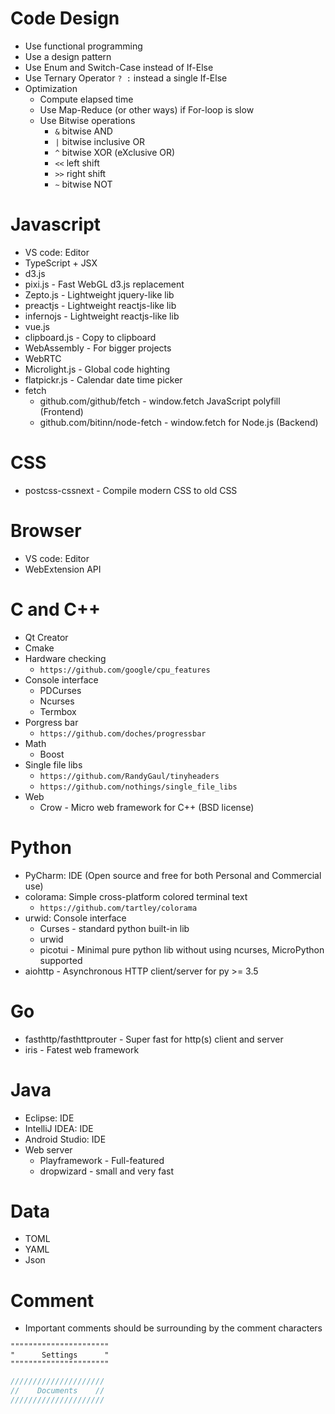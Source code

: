 Code Design
=====
* Use functional programming
* Use a design pattern
* Use Enum and Switch-Case instead of If-Else
* Use Ternary Operator `? :` instead a single If-Else
* Optimization
    * Compute elapsed time
    * Use Map-Reduce (or other ways) if For-loop is slow
    * Use Bitwise operations
        * `&`   bitwise AND
        * `|`   bitwise inclusive OR
        * `^`   bitwise XOR (eXclusive OR)
        * `<<`  left shift
        * `>>`  right shift
        * `~`   bitwise NOT

Javascript
=====
* VS code: Editor
* TypeScript + JSX
* d3.js
* pixi.js - Fast WebGL d3.js replacement
* Zepto.js - Lightweight jquery-like lib
* preactjs - Lightweight reactjs-like lib
* infernojs - Lightweight reactjs-like lib
* vue.js
* clipboard.js - Copy to clipboard
* WebAssembly - For bigger projects
* WebRTC
* Microlight.js - Global code highting
* flatpickr.js - Calendar date time picker
* fetch
    * github.com/github/fetch - window.fetch JavaScript polyfill (Frontend)
    * github.com/bitinn/node-fetch - window.fetch for Node.js (Backend)

CSS
=====
* postcss-cssnext - Compile modern CSS to old CSS

Browser
=====
* VS code: Editor
* WebExtension API

C and C++
=====
* Qt Creator
* Cmake
* Hardware checking
    * `https://github.com/google/cpu_features`
* Console interface
    * PDCurses
    * Ncurses
    * Termbox
* Porgress bar
    * `https://github.com/doches/progressbar`
* Math
    * Boost
* Single file libs
    * `https://github.com/RandyGaul/tinyheaders`
    * `https://github.com/nothings/single_file_libs`
* Web
    * Crow - Micro web framework for C++ (BSD license)

Python
=====
* PyCharm: IDE (Open source and free for both Personal and Commercial use)
* colorama: Simple cross-platform colored terminal text
    * `https://github.com/tartley/colorama`
* urwid: Console interface
    * Curses - standard python built-in lib
    * urwid
    * picotui - Minimal pure python lib without using ncurses, MicroPython supported
* aiohttp - Asynchronous HTTP client/server for py >= 3.5

Go
=====
* fasthttp/fasthttprouter - Super fast for http(s) client and server
* iris - Fatest web framework

Java
=====
* Eclipse: IDE
* IntelliJ IDEA: IDE
* Android Studio: IDE
* Web server
    * Playframework - Full-featured
    * dropwizard - small and very fast

Data
=====
* TOML
* YAML
* Json

Comment
=====
* Important comments should be surrounding by the comment characters
```vim
""""""""""""""""""""""
"      Settings      "
""""""""""""""""""""""
```
```c
/////////////////////
//    Documents    //
/////////////////////
```
